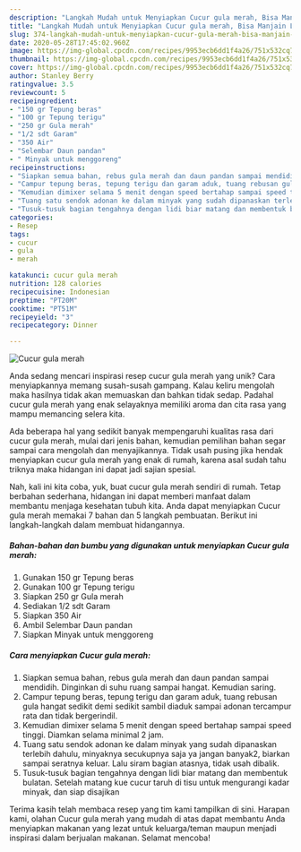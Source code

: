 ```yaml
---
description: "Langkah Mudah untuk Menyiapkan Cucur gula merah, Bisa Manjain Lidah"
title: "Langkah Mudah untuk Menyiapkan Cucur gula merah, Bisa Manjain Lidah"
slug: 374-langkah-mudah-untuk-menyiapkan-cucur-gula-merah-bisa-manjain-lidah
date: 2020-05-28T17:45:02.960Z
image: https://img-global.cpcdn.com/recipes/9953ecb6dd1f4a26/751x532cq70/cucur-gula-merah-foto-resep-utama.jpg
thumbnail: https://img-global.cpcdn.com/recipes/9953ecb6dd1f4a26/751x532cq70/cucur-gula-merah-foto-resep-utama.jpg
cover: https://img-global.cpcdn.com/recipes/9953ecb6dd1f4a26/751x532cq70/cucur-gula-merah-foto-resep-utama.jpg
author: Stanley Berry
ratingvalue: 3.5
reviewcount: 5
recipeingredient:
- "150 gr Tepung beras"
- "100 gr Tepung terigu"
- "250 gr Gula merah"
- "1/2 sdt Garam"
- "350 Air"
- "Selembar Daun pandan"
- " Minyak untuk menggoreng"
recipeinstructions:
- "Siapkan semua bahan, rebus gula merah dan daun pandan sampai mendidih. Dinginkan di suhu ruang sampai hangat. Kemudian saring."
- "Campur tepung beras, tepung terigu dan garam aduk, tuang rebusan gula hangat sedikit demi sedikit sambil diaduk sampai adonan tercampur rata dan tidak bergerindil."
- "Kemudian dimixer selama 5 menit dengan speed bertahap sampai speed tinggi. Diamkan selama minimal 2 jam."
- "Tuang satu sendok adonan ke dalam minyak yang sudah dipanaskan terlebih dahulu, minyaknya secukupnya saja ya jangan banyak2, biarkan sampai seratnya keluar. Lalu siram bagian atasnya, tidak usah dibalik."
- "Tusuk-tusuk bagian tengahnya dengan lidi biar matang dan membentuk bulatan. Setelah matang kue cucur taruh di tisu untuk mengurangi kadar minyak, dan siap disajikan"
categories:
- Resep
tags:
- cucur
- gula
- merah

katakunci: cucur gula merah 
nutrition: 128 calories
recipecuisine: Indonesian
preptime: "PT20M"
cooktime: "PT51M"
recipeyield: "3"
recipecategory: Dinner

---
```



![Cucur gula merah](https://img-global.cpcdn.com/recipes/9953ecb6dd1f4a26/751x532cq70/cucur-gula-merah-foto-resep-utama.jpg)

Anda sedang mencari inspirasi resep cucur gula merah yang unik? Cara menyiapkannya memang susah-susah gampang. Kalau keliru mengolah maka hasilnya tidak akan memuaskan dan bahkan tidak sedap. Padahal cucur gula merah yang enak selayaknya memiliki aroma dan cita rasa yang mampu memancing selera kita.



Ada beberapa hal yang sedikit banyak mempengaruhi kualitas rasa dari cucur gula merah, mulai dari jenis bahan, kemudian pemilihan bahan segar sampai cara mengolah dan menyajikannya. Tidak usah pusing jika hendak menyiapkan cucur gula merah yang enak di rumah, karena asal sudah tahu triknya maka hidangan ini dapat jadi sajian spesial.


Nah, kali ini kita coba, yuk, buat cucur gula merah sendiri di rumah. Tetap berbahan sederhana, hidangan ini dapat memberi manfaat dalam membantu menjaga kesehatan tubuh kita. Anda dapat menyiapkan Cucur gula merah memakai 7 bahan dan 5 langkah pembuatan. Berikut ini langkah-langkah dalam membuat hidangannya.

<!--inarticleads1-->

##### Bahan-bahan dan bumbu yang digunakan untuk menyiapkan Cucur gula merah:

1. Gunakan 150 gr Tepung beras
1. Gunakan 100 gr Tepung terigu
1. Siapkan 250 gr Gula merah
1. Sediakan 1/2 sdt Garam
1. Siapkan 350 Air
1. Ambil Selembar Daun pandan
1. Siapkan  Minyak untuk menggoreng




<!--inarticleads2-->

##### Cara menyiapkan Cucur gula merah:

1. Siapkan semua bahan, rebus gula merah dan daun pandan sampai mendidih. Dinginkan di suhu ruang sampai hangat. Kemudian saring.
1. Campur tepung beras, tepung terigu dan garam aduk, tuang rebusan gula hangat sedikit demi sedikit sambil diaduk sampai adonan tercampur rata dan tidak bergerindil.
1. Kemudian dimixer selama 5 menit dengan speed bertahap sampai speed tinggi. Diamkan selama minimal 2 jam.
1. Tuang satu sendok adonan ke dalam minyak yang sudah dipanaskan terlebih dahulu, minyaknya secukupnya saja ya jangan banyak2, biarkan sampai seratnya keluar. Lalu siram bagian atasnya, tidak usah dibalik.
1. Tusuk-tusuk bagian tengahnya dengan lidi biar matang dan membentuk bulatan. Setelah matang kue cucur taruh di tisu untuk mengurangi kadar minyak, dan siap disajikan




Terima kasih telah membaca resep yang tim kami tampilkan di sini. Harapan kami, olahan Cucur gula merah yang mudah di atas dapat membantu Anda menyiapkan makanan yang lezat untuk keluarga/teman maupun menjadi inspirasi dalam berjualan makanan. Selamat mencoba!
